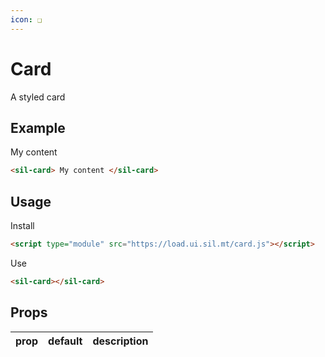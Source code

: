 ```yaml
---
icon: ❑
---
```


# Card

A styled card

## Example

<sil-card>
My content
</sil-card>

```html
<sil-card> My content </sil-card>
```

## Usage

Install

```html
<script type="module" src="https://load.ui.sil.mt/card.js"></script>
```

Use

```html
<sil-card></sil-card>
```

## Props

| prop | default | description |
| ---- | ------- | ----------- |

